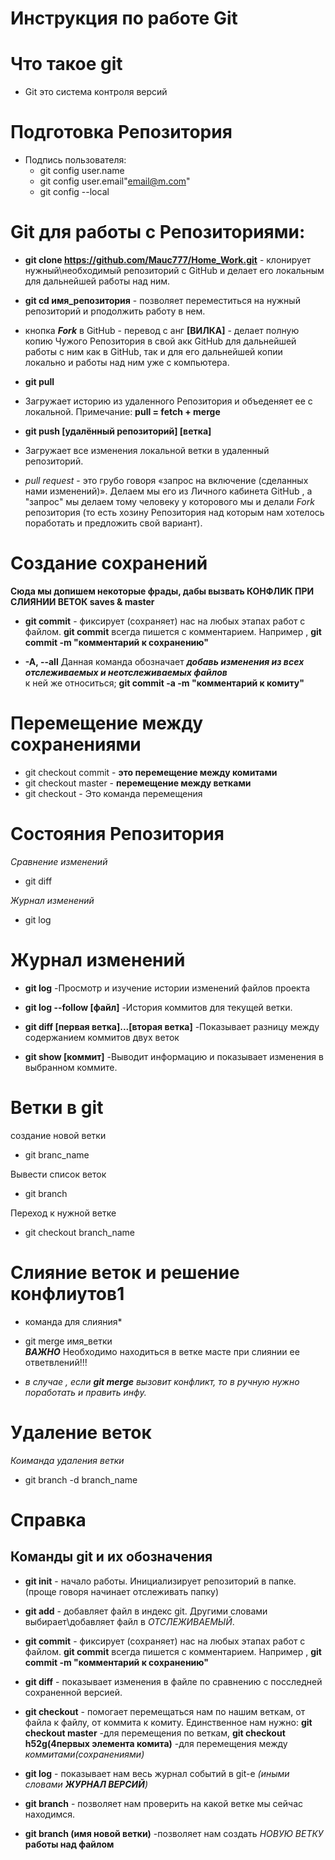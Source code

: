 # Инструкция по работе Git


# Что такое git
* Git это система контроля версий


# Подготовка Репозитория
 * Подпись пользователя: 
    * git config user.name
    * git config user.email"email@m.com"
    * git config --local


 # Git для работы с Репозиториями:

 * __git clone https://github.com/Mauc777/Home_Work.git__ -
клонирует нужный\необходимый репозиторий с GitHub и делает его локальным для дальнейшей работы над ним.

* __git cd имя_репозитория__ -
позволяет переместиться на нужный репозиторий и рподолжить работу в нем.

* кнопка __*Fork*__ в GitHub -
перевод с анг __[ВИЛКА]__ - делает полную копию Чужого Репозитория в свой акк GitHub для дальнейшей работы с ним как в GitHub, так и для его дальнейшей копии локально и работы над ним уже с компьютера. 

 * __git pull__
 - Загружает историю из удаленного Репозитория и объеденяет ее с локальной. Примечание: __pull = fetch + merge__

 * __git push  [удалённый репозиторий] [ветка]__ 
 - Загружает все изменения локальной ветки в удаленный репозиторий.    

 * *pull request* - это грубо говоря «запрос на включение (сделанных нами изменений)». Делаем мы его из Личного кабинета GitHub , а "запрос" мы делаем тому человеку у которового мы и делали *Fork* репозитория (то есть хозину Репозитория над которым нам хотелось поработать и предложить свой вариант).


# Создание сохранений 
__Сюда мы допишем некоторые фрады, дабы вызвать КОНФЛИК ПРИ СЛИЯНИИ ВЕТОК saves & master__ 

+ __git commit__ - фиксирует (сохраняет) нас на любых этапах работ с файлом.  __git commit__ всегда пишется с комментарием. Например , __git commit -m "комментарий к сохранению"__

+ __-A, --all__   Данная команда обозначает __*добавь изменения из всех отслеживаемых и неотслеживаемых файлов*__    
   к ней же относиться;
   __git commit -a -m "комментарий к комиту"__      


# Перемещение между сохранениями
* git checkout commit - 
__это перемещение между комитами__
* git checkout master - __перемещение между ветками__
* git checkout - Это команда перемещения  


# Состояния Репозитория
  *Сравнение изменений*
* git diff

*Журнал изменений*
* git log


# Журнал изменений
+ __git log__ 
 -Просмотр и изучение истории изменений файлов проекта

+ __git log --follow [файл]__
-История коммитов для текущей ветки.

+ __git diff [первая ветка]...[вторая ветка]__ 
-Показывает разницу между содержанием коммитов двух веток

+ __git show [коммит]__
-Выводит информацию и показывает изменения в выбранном коммите.


# Ветки в git
 создание новой ветки 
   * git branc_name

 Вывести список веток 
 * git branch 
 
 Переход к нужной ветке
  * git checkout branch_name


# Слияние веток и решение конфлиутов1
* команда для слияния*
* git merge имя_ветки  
__*ВАЖНО*__ Необходимо находиться в ветке масте при слиянии ее ответвлений!!!


 * *в случае , если  __git merge__ вызовит конфликт, то в ручную нужно поработать и править инфу.*


# Удаление веток 
*Коиманда удаления ветки*
* git branch -d branch_name

# Справка








## Команды git и их обозначения

+ __git init__ - начало работы. Инициализирует репозиторий в папке. (проще говоря начинает отслеживать папку)

+ __git add__  - добавляет файл в индекс git. Другими словами выбирает\добавляет файл в *ОТСЛЕЖИВАЕМЫЙ*.



+ __git commit__ - фиксирует (сохраняет) нас на любых этапах работ с файлом.  __git commit__ всегда пишется с комментарием. Например , __git commit -m "комментарий к сохранению"__



+ __git diff__ - показывает изменения в файле по сравнению с посследней сохраненной версией.


+ __git checkout__ - помогает перемещаться нам по нашим веткам, от файла к файлу, от коммита к комиту. Единственное нам нужно: __git checkout master__ -для перемещения по веткам, __git checkout h52g(4первых элемента комита)__ -для перемещения между *коммитами(сохранениями)*


+ __git log__ - показывает нам весь журнал событий в git-е *(иными словами __ЖУРНАЛ ВЕРСИЙ__)*


+ __git branch__ - позволяет нам проверить на какой ветке мы сейчас находимся.

+ __git branch (имя новой ветки)__  -позволяет нам создать *НОВУЮ ВЕТКУ* __работы над файлом__ 






